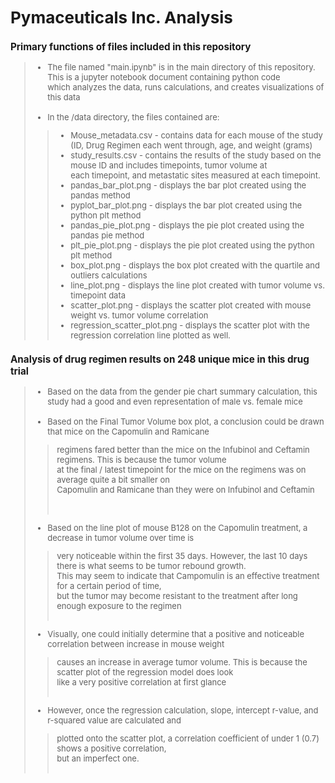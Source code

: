 <font size="2.5">
  
# Pymaceuticals Inc. Analysis

### Primary functions of files included in this repository
> - The file named "main.ipynb" is in the main directory of this repository.  This is a jupyter notebook document containing python code<br>
> which analyzes the data, runs calculations, and creates visualizations of this data<br><br>
> - In the /data directory, the files contained are:<br>
> > - Mouse_metadata.csv - contains data for each mouse of the study (ID, Drug Regimen each went through, age, and weight (grams)<br>
> > - study_results.csv - contains the results of the study based on the mouse ID and includes timepoints, tumor volume at <br>
> > each timepoint, and metastatic sites measured at each timepoint.<br>
> > - pandas_bar_plot.png - displays the bar plot created using the pandas method<br>
> > - pyplot_bar_plot.png - displays the bar plot created using the python plt method<br>
> > - pandas_pie_plot.png - displays the pie plot created using the pandas pie method<br>
> > - plt_pie_plot.png - displays the pie plot created using the python plt method<br>
> > - box_plot.png - displays the box plot created with the quartile and outliers calculations<br>
> > - line_plot.png - displays the line plot created with tumor volume vs. timepoint data<br>
> > - scatter_plot.png - displays the scatter plot created with mouse weight vs. tumor volume correlation<br>
> > - regression_scatter_plot.png - displays the scatter plot with the regression correlation line plotted as well.<br>

### Analysis of drug regimen results on 248 unique mice in this drug trial
> - Based on the data from the gender pie chart summary calculation, this study had a good and even representation of male vs. female mice<br><br>
> - Based on the Final Tumor Volume box plot, a conclusion could be drawn that mice on the Capomulin and Ramicane<br>
> > regimens fared better than the mice on the Infubinol and Ceftamin regimens. This is because the tumor volume<br>
> > at the final / latest timepoint for the mice on the regimens was on average quite a bit smaller on<br>
> > Capomulin and Ramicane than they were on Infubinol and Ceftamin<br><br><br>
> - Based on the line plot of mouse B128 on the Capomulin treatment, a decrease in tumor volume over time is<br>
> > very noticeable within the first 35 days. However, the last 10 days there is what seems to be tumor rebound growth.<br>
> > This may seem to indicate that Campomulin is an effective treatment for a certain period of time,<br>
> > but the tumor may become resistant to the treatment after long enough exposure to the regimen<br><br>
> - Visually, one could initially determine that a positive and noticeable correlation between increase in mouse weight<br>
> > causes an increase in average tumor volume. This is because the scatter plot of the regression model does look<br>
> > like a very positive correlation at first glance<br><br>
> - However, once the regression calculation, slope, intercept r-value, and r-squared value are calculated and<br>
> > plotted onto the scatter plot, a correlation coefficient of under 1 (0.7) shows a positive correlation,<br>
> > but an imperfect one. <br><br>
